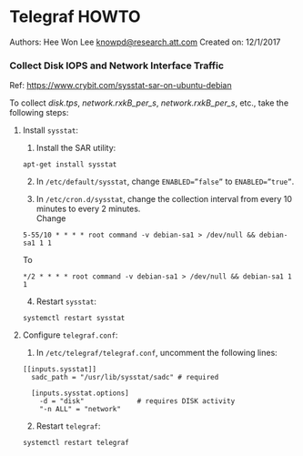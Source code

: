 # Telegraf HOWTO 
Authors: Hee Won Lee <knowpd@research.att.com>
Created on: 12/1/2017

### Collect Disk IOPS and Network Interface Traffic
Ref: <https://www.crybit.com/sysstat-sar-on-ubuntu-debian>

To collect *disk.tps*, *network.rxkB_per_s*, *network.rxkB_per_s*, etc., take the following steps:

1. Install `sysstat`:
   1. Install the SAR utility:
   ```
   apt-get install sysstat
   ```
   
   2. In `/etc/default/sysstat`, change `ENABLED=”false”` to `ENABLED=”true”`.
   
   3. In `/etc/cron.d/sysstat`, change the collection interval from every 10 minutes to every 2 minutes.  
   Change
   ```
   5-55/10 * * * * root command -v debian-sa1 > /dev/null && debian-sa1 1 1
   ```
   To
   ```
   */2 * * * * root command -v debian-sa1 > /dev/null && debian-sa1 1 1
   ```
   4. Restart `sysstat`:
   ```
   systemctl restart sysstat
   ```

2. Configure `telegraf.conf`:
   1. In `/etc/telegraf/telegraf.conf`, uncomment the following lines:
   ```
   [[inputs.sysstat]]
     sadc_path = "/usr/lib/sysstat/sadc" # required
   
     [inputs.sysstat.options]
       -d = "disk"             # requires DISK activity
       "-n ALL" = "network"
   ```
   
   2. Restart `telegraf`:
   ```
   systemctl restart telegraf
   ```
